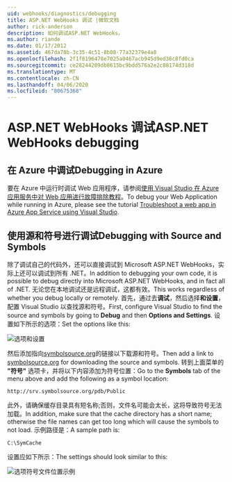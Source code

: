 ```yaml
---
uid: webhooks/diagnostics/debugging
title: ASP.NET WebHooks 调试 |微软文档
author: rick-anderson
description: 如何调试ASP.NET WebHooks。
ms.author: riande
ms.date: 01/17/2012
ms.assetid: 467da78b-3c35-4c51-8b08-77a32379e4a8
ms.openlocfilehash: 2f1f8196478e7025a0467acb945d9ed36c8fd0ca
ms.sourcegitcommit: ce28244209db8615bc9bdd576a2e2c88174d318d
ms.translationtype: MT
ms.contentlocale: zh-CN
ms.lasthandoff: 04/06/2020
ms.locfileid: "80675368"
---
```

# <a name="aspnet-webhooks-debugging"></a><span data-ttu-id="39313-103">ASP.NET WebHooks 调试</span><span class="sxs-lookup"><span data-stu-id="39313-103">ASP.NET WebHooks debugging</span></span>

## <a name="debugging-in-azure"></a><span data-ttu-id="39313-104">在 Azure 中调试</span><span class="sxs-lookup"><span data-stu-id="39313-104">Debugging in Azure</span></span>

<span data-ttu-id="39313-105">要在 Azure 中运行时调试 Web 应用程序，请参阅[使用 Visual Studio 在 Azure 应用服务中对 Web 应用进行故障排除教程](https://azure.microsoft.com/documentation/articles/web-sites-dotnet-troubleshoot-visual-studio/#webserverlogs)。</span><span class="sxs-lookup"><span data-stu-id="39313-105">To debug your Web Application while running in Azure, please see the tutorial [Troubleshoot a web app in Azure App Service using Visual Studio](https://azure.microsoft.com/documentation/articles/web-sites-dotnet-troubleshoot-visual-studio/#webserverlogs).</span></span>

## <a name="debugging-with-source-and-symbols"></a><span data-ttu-id="39313-106">使用源和符号进行调试</span><span class="sxs-lookup"><span data-stu-id="39313-106">Debugging with Source and Symbols</span></span>

<span data-ttu-id="39313-107">除了调试自己的代码外，还可以直接调试到 Microsoft ASP.NET WebHooks，实际上还可以调试到所有 .NET。</span><span class="sxs-lookup"><span data-stu-id="39313-107">In addition to debugging your own code, it is possible to debug directly into Microsoft ASP.NET WebHooks, and in fact all of .NET.</span></span> <span data-ttu-id="39313-108">无论您在本地调试还是远程调试，这都有效。</span><span class="sxs-lookup"><span data-stu-id="39313-108">This works regardless of whether you debug locally or remotely.</span></span> <span data-ttu-id="39313-109">首先，通过去**调试**，然后选择**和设置**，配置 Visual Studio 以查找源和符号。</span><span class="sxs-lookup"><span data-stu-id="39313-109">First, configure Visual Studio to find the source and symbols by going to **Debug** and then **Options and Settings**.</span></span> <span data-ttu-id="39313-110">设置如下所示的选项：</span><span class="sxs-lookup"><span data-stu-id="39313-110">Set the options like this:</span></span>

![选项和设置](_static/SourceSymbols.png)

<span data-ttu-id="39313-112">然后添加指向[symbolsource.org](http://symbolsource.org)的链接以下载源和符号。</span><span class="sxs-lookup"><span data-stu-id="39313-112">Then add a link to [symbolsource.org](http://symbolsource.org) for downloading the source and symbols.</span></span> <span data-ttu-id="39313-113">转到上面菜单的 **"符号"** 选项卡，并将以下内容添加为符号位置：</span><span class="sxs-lookup"><span data-stu-id="39313-113">Go to the **Symbols** tab of the menu above and add the following as a symbol location:</span></span>

```
http://srv.symbolsource.org/pdb/Public
```

<span data-ttu-id="39313-114">此外，请确保缓存目录具有短名称;否则，文件名可能会太长，这将导致符号无法加载。</span><span class="sxs-lookup"><span data-stu-id="39313-114">In addition, make sure that the cache directory has a short name; otherwise the file names can get too long which will cause the symbols to not load.</span></span> <span data-ttu-id="39313-115">示例路径是：</span><span class="sxs-lookup"><span data-stu-id="39313-115">A sample path is:</span></span>

```
C:\SymCache
```

<span data-ttu-id="39313-116">设置应如下所示：</span><span class="sxs-lookup"><span data-stu-id="39313-116">The settings should look similar to this:</span></span>

![选项符号文件位置示例](_static/SymSource.png)
